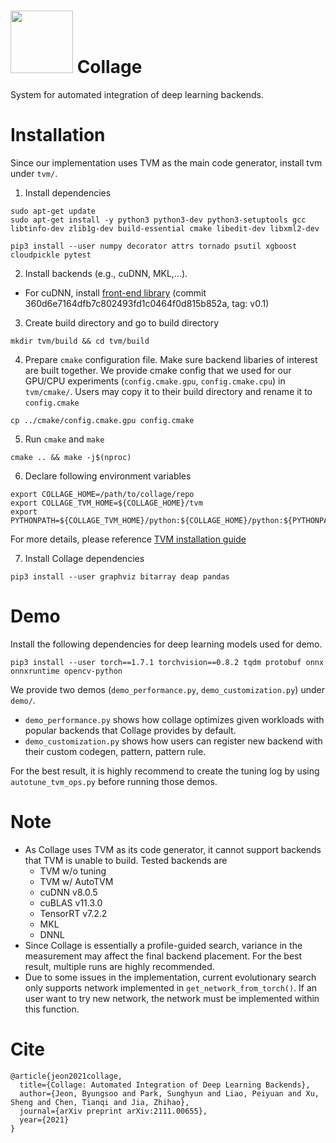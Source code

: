 # <img src=https://github.com/cmu-catalyst/collage/blob/main/Collage%20logo.png width="100" height="100"> Collage
System for automated integration of deep learning backends. 

# Installation
Since our implementation uses TVM as the main code generator, install tvm under `tvm/`.
1. Install dependencies
```
sudo apt-get update
sudo apt-get install -y python3 python3-dev python3-setuptools gcc libtinfo-dev zlib1g-dev build-essential cmake libedit-dev libxml2-dev
```
```
pip3 install --user numpy decorator attrs tornado psutil xgboost cloudpickle pytest
```

2. Install backends (e.g., cuDNN, MKL,...). 
* For cuDNN, install [front-end library](https://github.com/NVIDIA/cudnn-frontend) (commit 360d6e7164dfb7c802493fd1c0464f0d815b852a, tag: v0.1)


3. Create build directory and go to build directory
```
mkdir tvm/build && cd tvm/build
```
4. Prepare `cmake` configuration file. Make sure backend libaries of interest are built together. We provide cmake config that we used for our GPU/CPU experiments (`config.cmake.gpu`, `config.cmake.cpu`) in `tvm/cmake/`. Users may copy it to their build directory and rename it to `config.cmake`
 ```
 cp ../cmake/config.cmake.gpu config.cmake
 ```
5. Run `cmake` and `make`
```
cmake .. && make -j$(nproc)
```
6. Declare following environment variables
```
export COLLAGE_HOME=/path/to/collage/repo
export COLLAGE_TVM_HOME=${COLLAGE_HOME}/tvm
export PYTHONPATH=${COLLAGE_TVM_HOME}/python:${COLLAGE_HOME}/python:${PYTHONPATH}
```

For more details, please reference [TVM installation guide](https://tvm.apache.org/docs/install/index.html)

7. Install Collage dependencies
```
pip3 install --user graphviz bitarray deap pandas
```


# Demo
Install the following dependencies for deep learning models used for demo.
```
pip3 install --user torch==1.7.1 torchvision==0.8.2 tqdm protobuf onnx onnxruntime opencv-python
```

We provide two demos (`demo_performance.py`, `demo_customization.py`) under `demo/`. 
* `demo_performance.py` shows how collage optimizes given workloads with popular backends that Collage provides by default.
* `demo_customization.py` shows how users can register new backend with their custom codegen, pattern, pattern rule.

For the best result, it is highly recommend to create the tuning log by using `autotune_tvm_ops.py` before running those demos.


# Note
* As Collage uses TVM as its code generator, it cannot support backends that TVM is unable to build. Tested backends are
  * TVM w/o tuning
  * TVM w/ AutoTVM
  * cuDNN v8.0.5
  * cuBLAS v11.3.0
  * TensorRT v7.2.2
  * MKL 
  * DNNL
* Since Collage is essentially a profile-guided search, variance in the measurement may affect the final backend placement. For the best result, multiple runs are highly recommended. 
* Due to some issues in the implementation, current evolutionary search only supports network implemented in `get_network_from_torch()`. If an user want to try new network, the network must be implemented within this function.


# Cite
```
@article{jeon2021collage,
  title={Collage: Automated Integration of Deep Learning Backends},
  author={Jeon, Byungsoo and Park, Sunghyun and Liao, Peiyuan and Xu, Sheng and Chen, Tianqi and Jia, Zhihao},
  journal={arXiv preprint arXiv:2111.00655},
  year={2021}
}
```
